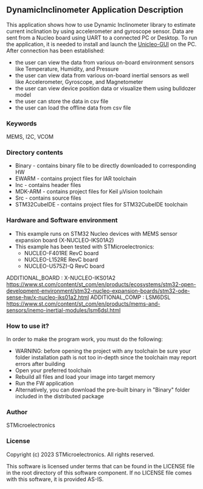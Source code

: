 
## <b>DynamicInclinometer Application Description</b>

This application shows how to use Dynamic Inclinometer library to estimate current inclination by using accelerometer and gyroscope sensor.
Data are sent from a Nucleo board using UART to a connected PC or Desktop.
To run the application, it is needed to install and launch the [Unicleo-GUI](https://www.st.com/content/st_com/en/products/development-tools/software-development-tools/sensor-software-development-tools/unicleo-gui.html) on the PC.
After connection has been established:

  - the user can view the data from various on-board environment sensors like Temperature, Humidity, and Pressure
  - the user can view data from various on-board inertial sensors as well like Accelerometer, Gyroscope, and Magnetometer
  - the user can view device position data or visualize them using bulldozer model
  - the user can store the data in csv file
  - the user can load the offline data from csv file


### <b>Keywords</b>

MEMS, I2C, VCOM


### <b>Directory contents</b>

  - Binary - contains binary file to be directly downloaded to corresponding HW
  - EWARM - contains project files for IAR toolchain
  - Inc - contains header files
  - MDK-ARM - contains project files for Keil µVision toolchain
  - Src - contains source files
  - STM32CubeIDE - contains project files for STM32CubeIDE toolchain


### <b>Hardware and Software environment</b>

  - This example runs on STM32 Nucleo devices with MEMS sensor expansion board (X-NUCLEO-IKS01A2)
  - This example has been tested with STMicroelectronics:
    - NUCLEO-F401RE RevC board
    - NUCLEO-L152RE RevC board
    - NUCLEO-U575ZI-Q RevC board


ADDITIONAL_BOARD : X-NUCLEO-IKS01A2 https://www.st.com/content/st_com/en/products/ecosystems/stm32-open-development-environment/stm32-nucleo-expansion-boards/stm32-ode-sense-hw/x-nucleo-iks01a2.html
ADDITIONAL_COMP : LSM6DSL https://www.st.com/content/st_com/en/products/mems-and-sensors/inemo-inertial-modules/lsm6dsl.html


### <b>How to use it?</b>

In order to make the program work, you must do the following:

  - WARNING: before opening the project with any toolchain be sure your folder installation path is not too in-depth since the toolchain may report errors after building
  - Open your preferred toolchain
  - Rebuild all files and load your image into target memory
  - Run the FW application
  - Alternatively, you can download the pre-built binary in "Binary" folder included in the distributed package


### <b>Author</b>

STMicroelectronics


### <b>License</b>

Copyright (c) 2023 STMicroelectronics.
All rights reserved.

This software is licensed under terms that can be found in the LICENSE file in the root directory of this software component.
If no LICENSE file comes with this software, it is provided AS-IS.
